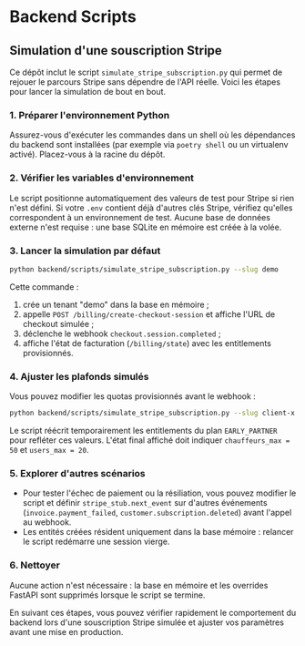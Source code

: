 # Backend Scripts

## Simulation d'une souscription Stripe

Ce dépôt inclut le script `simulate_stripe_subscription.py` qui permet de rejouer le
parcours Stripe sans dépendre de l'API réelle. Voici les étapes pour lancer la
simulation de bout en bout.

### 1. Préparer l'environnement Python

Assurez-vous d'exécuter les commandes dans un shell où les dépendances du backend
sont installées (par exemple via `poetry shell` ou un virtualenv activé). Placez-vous
à la racine du dépôt.

### 2. Vérifier les variables d'environnement

Le script positionne automatiquement des valeurs de test pour Stripe si rien n'est
défini. Si votre `.env` contient déjà d'autres clés Stripe, vérifiez qu'elles
correspondent à un environnement de test. Aucune base de données externe n'est
requise : une base SQLite en mémoire est créée à la volée.

### 3. Lancer la simulation par défaut

```bash
python backend/scripts/simulate_stripe_subscription.py --slug demo
```

Cette commande :

1. crée un tenant "demo" dans la base en mémoire ;
2. appelle `POST /billing/create-checkout-session` et affiche l'URL de checkout simulée ;
3. déclenche le webhook `checkout.session.completed` ;
4. affiche l'état de facturation (`/billing/state`) avec les entitlements provisionnés.

### 4. Ajuster les plafonds simulés

Vous pouvez modifier les quotas provisionnés avant le webhook :

```bash
python backend/scripts/simulate_stripe_subscription.py --slug client-x --chauffeurs-max 50 --users-max 20
```

Le script réécrit temporairement les entitlements du plan `EARLY_PARTNER` pour
refléter ces valeurs. L'état final affiché doit indiquer `chauffeurs_max = 50` et
`users_max = 20`.

### 5. Explorer d'autres scénarios

- Pour tester l'échec de paiement ou la résiliation, vous pouvez modifier le script
  et définir `stripe_stub.next_event` sur d'autres événements (`invoice.payment_failed`,
  `customer.subscription.deleted`) avant l'appel au webhook.
- Les entités créées résident uniquement dans la base mémoire : relancer le script
  redémarre une session vierge.

### 6. Nettoyer

Aucune action n'est nécessaire : la base en mémoire et les overrides FastAPI sont
supprimés lorsque le script se termine.

En suivant ces étapes, vous pouvez vérifier rapidement le comportement du backend
lors d'une souscription Stripe simulée et ajuster vos paramètres avant une mise en
production.
